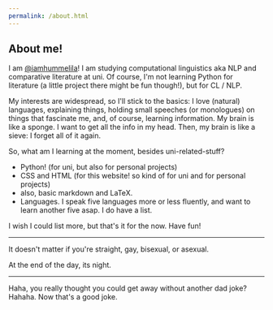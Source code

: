 ```yaml
---
permalink: /about.html
---
```


## About me!

I am [@iamhummelila](https://github.com/iamhummelila)! I am studying computational linguistics aka NLP and comparative literature at uni.
Of course, I'm not learning Python for literature (a little project there might be fun though!), but for CL / NLP.

My interests are widespread, so I'll stick to the basics: I love (natural) languages, explaining things, holding small speeches (or monologues) on things that fascinate me, and, of course, learning information. My brain is like a sponge. I want to get all the info in my head. Then, my brain is like a sieve: I forget all of it again.

So, what am I learning at the moment, besides uni-related-stuff?
- Python! (for uni, but also for personal projects)
- CSS and HTML (for this website! so kind of for uni and for personal projects)
- also, basic markdown and LaTeX.
- Languages. I speak five languages more or less fluently, and want to learn another five asap. I do have a list.

I wish I could list more, but that's it for the now. Have fun!

---

It doesn't matter if you're straight, gay, bisexual, or asexual.

At the end of the day, its night.

---

Haha, you really thought you could get away without another dad joke? Hahaha. Now that's a good joke.
